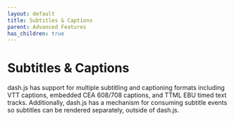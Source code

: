 ```yaml
---
layout: default
title: Subtitles & Captions
parent: Advanced Features
has_children: true
---
```


# Subtitles & Captions

dash.js has support for multiple subtitling and captioning formats including VTT captions, embedded CEA 608/708 captions, and TTML EBU timed text tracks.
Additionally, dash.js has a mechanism for consuming subtitle events so subtitles can be rendered separately, outside of dash.js.
